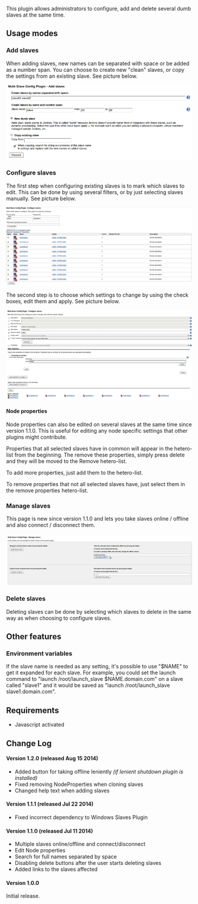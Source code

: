 This plugin allows administrators to configure, add and delete several
dumb slaves at the same time.  

## Usage modes

### Add slaves

When adding slaves, new names can be separated with space or be added as
a number span. You can choose to create new "clean" slaves, or copy the
settings from an existing slave. See picture below.

![](docs/images/add.png)

### Configure slaves

The first step when configuring existing slaves is to mark which slaves
to edit. This can be done by using several filters, or by just selecting
slaves manually. See picture below.

![](docs/images/slaveselector.png)

The second step is to choose which settings to change by using the check
boxes, edit them and apply. See picture below.

![](docs/images/multislaveconfig.png)

#### Node properties

Node properties can also be edited on several slaves at the same time
since version 1.1.0. This is useful for editing any node specific
settings that other plugins might contribute. 

Properties that all selected slaves have in common will appear in the
hetero-list from the beginning. The remove these properties, simply
press delete and they will be moved to the Remove hetero-list.

To add more properties, just add them to the hetero-list. 

To remove properties that not all selected slaves have, just select them
in the remove properties hetero-list.

### Manage slaves

This page is new since version 1.1.0 and lets you take slaves online /
offline and also connect / disconnect them.

#### ![](docs/images/ManageSlaves.png)

### Delete slaves

Deleting slaves can be done by selecting which slaves to delete in the
same way as when choosing to configure slaves.

## Other features

### Environment variables

If the slave name is needed as any setting, it's possible to use "$NAME"
to get it expanded for each slave. For example, you could set the launch
command to "launch /root/launch\_slave $NAME.domain.com" on a slave
called "slave1" and it would be saved as "launch /root/launch\_slave
slave1.domain.com".

## Requirements

-   Javascript activated

## Change Log

#### Version 1.2.0 (released Aug 15 2014)

-   Added button for taking offline leniently *(if lenient shutdown
    plugin is installed)*
-   Fixed removing NodeProperties when cloning slaves
-   Changed help text when adding slaves

#### Version 1.1.1 (released Jul 22 2014)

-   Fixed incorrect dependency to Windows Slaves Plugin

#### Version 1.1.0 (released Jul 11 2014)

-   Multiple slaves online/offline and connect/disconnect
-   Edit Node properties
-   Search for full names separated by space
-   Disabling delete buttons after the user starts deleting slaves
-   Added links to the slaves affected

#### Version 1.0.0

Initial release.
